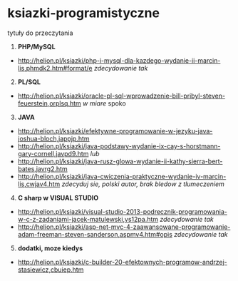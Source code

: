 ksiazki-programistyczne
=======================

 tytuły do przeczytania
 1. **PHP/MySQL**
* http://helion.pl/ksiazki/php-i-mysql-dla-kazdego-wydanie-ii-marcin-lis,phmdk2.htm#format/e 
 _zdecydowanie tak_
 2. **PL/SQL**
* http://helion.pl/ksiazki/oracle-pl-sql-wprowadzenie-bill-pribyl-steven-feuerstein,orplsq.htm _w miare_ spoko
 3. **JAVA**
* http://helion.pl/ksiazki/efektywne-programowanie-w-jezyku-java-joshua-bloch,jappjp.htm
* http://helion.pl/ksiazki/java-podstawy-wydanie-ix-cay-s-horstmann-gary-cornell,javpd9.htm
 _lub_
* http://helion.pl/ksiazki/java-rusz-glowa-wydanie-ii-kathy-sierra-bert-bates,javrg2.htm
* http://helion.pl/ksiazki/java-cwiczenia-praktyczne-wydanie-iv-marcin-lis,cwjav4.htm 
 _zdecyduj sie, polski autor, brak bledow z tlumeczeniem_
 4. **C sharp w VISUAL STUDIO**
* http://helion.pl/ksiazki/visual-studio-2013-podrecznik-programowania-w-c-z-zadaniami-jacek-matulewski,vs12pa.htm
 _zdecydowanie tak_
* http://helion.pl/ksiazki/asp-net-mvc-4-zaawansowane-programowanie-adam-freeman-steven-sanderson,aspmv4.htm#opis _zdecydowanie tak_

 5. **dodatki, moze kiedys**
* http://helion.pl/ksiazki/c-builder-20-efektownych-programow-andrzej-stasiewicz,cbuiep.htm

